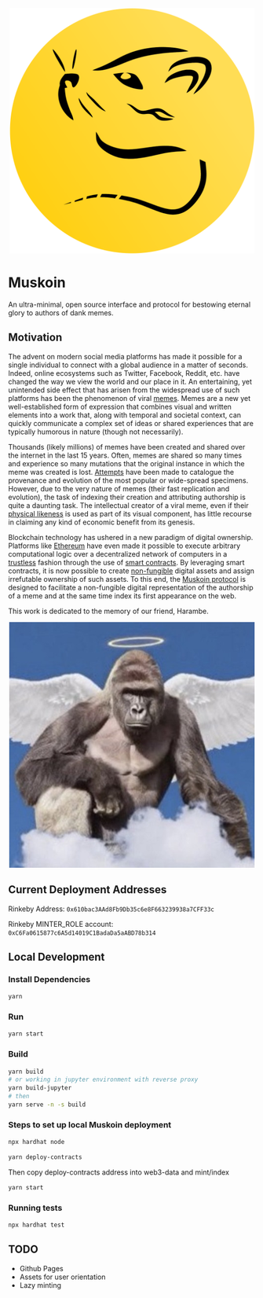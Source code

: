 <p align="center">
  <img src="https://github.com/muskoin/muskoin/blob/main/src/assets/svg/logo_coin_black.svg" width="500">
</p>

# Muskoin

An ultra-minimal, open source interface and protocol for bestowing eternal glory to authors of dank memes. 

## Motivation

The advent on modern social media platforms has made it possible for a single individual to connect with a global audience in a matter of seconds. Indeed, online ecosystems 
such as Twitter, Facebook, Reddit, etc. have changed the way we view the world and our place in it. An entertaining, yet unintended side effect that has arisen from 
the widespread use of such platforms has been the phenomenon of viral [memes](https://en.wikipedia.org/wiki/Meme). Memes are a new yet well-established form of expression 
that combines visual and written elements into a work that, along with temporal and societal context, can quickly communicate a complex set of ideas or shared experiences that 
are typically humorous in nature (though not necessarily). 

Thousands (likely millions) of memes have been created and shared over the internet in the last 15 years. Often, memes are shared so many times and experience so many mutations
that the original instance in which the meme was created is lost. [Attempts](https://knowyourmeme.com/ ) have been made to catalogue the provenance and evolution of the most popular or wide-spread specimens. However, due to the very nature of memes (their fast replication and evolution), the task of indexing their creation and attributing authorship is quite a daunting task. The intellectual creator of a viral meme, even if their [physical likeness](https://en.wikipedia.org/wiki/Bad_Luck_Brian) is used as 
part of its visual component, has little recourse in claiming any kind of economic benefit from its genesis. 

Blockchain technology has ushered in a new paradigm of digital ownership. Platforms like [Ethereum](https://ethereum.org/en/) have even made it possible 
to execute arbitrary computational logic over a decentralized network of computers in a 
[trustless](https://www.nananke.com/single-post/2018/08/07/zero-trust-vs-trustless-systems) fashion through the use of 
[smart contracts](https://en.wikipedia.org/wiki/Smart_contract). By leveraging smart contracts, it is now possible to create 
[non-fungible](https://www.investopedia.com/terms/f/fungibility.asp) digital assets and assign irrefutable ownership of such assets. To this end, the 
[Muskoin protocol](https://muskoin.app) is designed to facilitate a non-fungible digital representation of the authorship of a meme and at the same 
time index its first appearance on the web.

This work is dedicated to the memory of our friend, Harambe. 

<p align="center">
  <img src="./harambe.jpg" width="500">
</p>

## Current Deployment Addresses

Rinkeby Address: `0x610bac3AAd8Fb9Db35c6e8F663239938a7CFF33c`

Rinkeby MINTER_ROLE account: `0xC6Fa0615877c6A5d14019C1BadaDa5aABD78b314`

## Local Development

### Install Dependencies

```bash
yarn
```

### Run

```bash
yarn start
```

### Build

```bash
yarn build
# or working in jupyter environment with reverse proxy
yarn build-jupyter
# then
yarn serve -n -s build
```

###  Steps to set up local Muskoin deployment

```bash
npx hardhat node
```

```bash
yarn deploy-contracts
```

Then copy deploy-contracts address into web3-data and mint/index

```bash
yarn start
```

### Running tests

```bash
npx hardhat test
```

## TODO
- Github Pages
- Assets for user orientation
- Lazy minting
